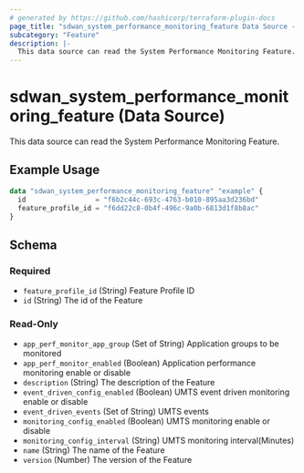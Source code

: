 ```yaml
---
# generated by https://github.com/hashicorp/terraform-plugin-docs
page_title: "sdwan_system_performance_monitoring_feature Data Source - terraform-provider-sdwan"
subcategory: "Feature"
description: |-
  This data source can read the System Performance Monitoring Feature.
---
```


# sdwan_system_performance_monitoring_feature (Data Source)

This data source can read the System Performance Monitoring Feature.

## Example Usage

```terraform
data "sdwan_system_performance_monitoring_feature" "example" {
  id                 = "f6b2c44c-693c-4763-b010-895aa3d236bd"
  feature_profile_id = "f6dd22c8-0b4f-496c-9a0b-6813d1f8b8ac"
}
```

<!-- schema generated by tfplugindocs -->
## Schema

### Required

- `feature_profile_id` (String) Feature Profile ID
- `id` (String) The id of the Feature

### Read-Only

- `app_perf_monitor_app_group` (Set of String) Application groups to be monitored
- `app_perf_monitor_enabled` (Boolean) Application performance monitoring enable or disable
- `description` (String) The description of the Feature
- `event_driven_config_enabled` (Boolean) UMTS event driven monitoring enable or disable
- `event_driven_events` (Set of String) UMTS events
- `monitoring_config_enabled` (Boolean) UMTS monitoring enable or disable
- `monitoring_config_interval` (String) UMTS monitoring interval(Minutes)
- `name` (String) The name of the Feature
- `version` (Number) The version of the Feature

